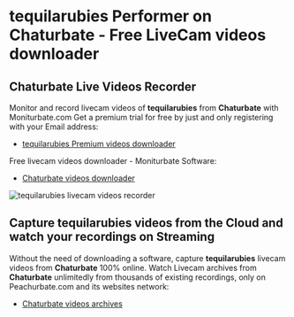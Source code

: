 # tequilarubies Performer on Chaturbate - Free LiveCam videos downloader

## Chaturbate Live Videos Recorder

Monitor and record livecam videos of **tequilarubies** from **Chaturbate** with Moniturbate.com
Get a premium trial for free by just and only registering with your Email address:
* [tequilarubies Premium videos downloader](https://moniturbate.com/request-demo-licence-key.html)

Free livecam videos downloader - Moniturbate Software:
* [Chaturbate videos downloader](https://moniturbate.com/moniturbate-download-software.html)

![tequilarubies livecam videos recorder](https://peachurnet.com/templates/moniturbate-software.png)


## Capture tequilarubies videos from the Cloud and watch your recordings on Streaming

Without the need of downloading a software, capture **tequilarubies** livecam videos from **Chaturbate** 100% online.
Watch Livecam archives from **Chaturbate** unlimitedly from thousands of existing recordings, only on Peachurbate.com and its websites network:
* [Chaturbate videos archives](https://peachurnet.com/)